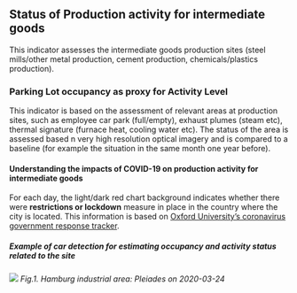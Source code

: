 ## Status of Production activity for intermediate goods

This indicator assesses the intermediate goods production sites (steel mills/other metal production, cement production, chemicals/plastics production).

### Parking Lot occupancy as proxy for Activity Level

This indicator is based on the assessment of relevant areas at production sites, such as employee car park (full/empty), exhaust plumes (steam etc), thermal signature (furnace heat, cooling water etc). The status of the area is assessed based n very high resolution optical imagery and is compared to a baseline (for example the situation in the same month one year before).

#### Understanding the impacts of COVID-19 on production activity for intermediate goods
For each day, the light/dark red chart background indicates whether there were **restrictions or lockdown** measure in place in the country where the city is located. This information is based on [Oxford University’s coronavirus government response tracker](https://covidtracker.bsg.ox.ac.uk/). 

##### Example of car detection for estimating occupancy and activity status related to the site

![](./eodash-data/stories/E4.png)
*Fig.1. Hamburg industrial area: Pleiades on 2020-03-24*


